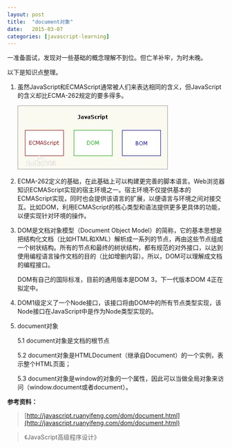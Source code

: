 ```yaml
---
layout: post
title:  "document对象"
date:   2015-03-07 
categories: [javascript-learning]
---
```


一准备面试，发现对一些基础的概念理解不到位。但亡羊补牢，为时未晚。

以下是知识点整理。

1. 虽然JavaScript和ECMAScript通常被人们来表达相同的含义，但JavaScript的含义却比ECMA-262规定的要多得多。

	![My helpful screenshot](/images/posts/2015030701.jpg)

2. ECMA-262定义的基础，在此基础上可以构建更完善的脚本语言。Web浏览器知识ECMAScript实现的宿主环境之一。宿主环境不仅提供基本的ECMAScript实现，同时也会提供该语言的扩展，以便语言与环境之间对接交互。比如DOM，利用ECMAScript的核心类型和语法提供更多更具体的功能，以便实现针对环境的操作。

3. DOM是文档对象模型（Document Object Model）的简称，它的基本思想是把结构化文档（比如HTML和XML）解析成一系列的节点，再由这些节点组成一个树状结构。所有的节点和最终的树状结构，都有规范的对外接口，以达到使用编程语言操作文档的目的（比如增删内容）。所以，DOM可以理解成文档的编程接口。

    DOM有自己的国际标准，目前的通用版本是DOM 3，下一代版本DOM 4正在拟定中。

4. DOM1级定义了一个Node接口，该接口将由DOM中的所有节点类型实现，该Node接口在JavaScript中是作为Node类型实现的。

5. document对象

     5.1 document对象是文档的根节点
     
     5.2 document对象是HTMLDocument（继承自Document）的一个实例，表示整个HTML页面；

     5.3 document对象是window的对象的一个属性，因此可以当做全局对象来访问（window.document或者document）。

**参考资料：**

> [http://javascript.ruanyifeng.com/dom/document.html](http://javascript.ruanyifeng.com/dom/document.html)

> 《JavaScript高级程序设计》